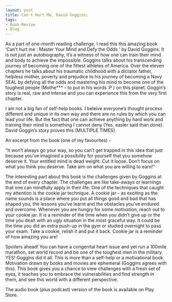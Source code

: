 ```yaml
---
layout: post
title: Can't Hurt Me, David Goggins;
tags:
- Book-Review
- Blog
---
```


As a part of one-month reading challenge, I read this this amazing book ‘Can’t hurt me : Master Your Mind and Defy the Odds ‘ by David Goggins.
It is not just an autobiography, it’s a witness of how one can train their mind and body to achieve the impossible. Goggins talks about his transcending journey of becoming one of the fittest athletes of America. Over the eleven chapters he talks about his traumatic childhood with a dictator father, helpless mother, poverty and prejudice to his journey of becoming a Navy SEAL by defying all the odds and mastering his mind to become one of the toughest people (Mothe*** - to put in his words :P ) on this planet. Goggin’s story is real, raw and intense and you can experience this from the very first chapter.

I am not a big fan of self-help books. I beleive everyone’s thought process different and unique in its own way and there are no rules by which you can lead your life. But the fact that one can achieve anything by hard work and training their mind is something I cannot deny (Yes, easier said than done). David Goggin’s story proves this (MULTIPLE TIMES).

An excerpt from the book (one of my favourites) -

“It won’t always go your way, so you can’t get trapped in this idea that just because you’ve imagined a possibility for yourself that you somehow deserve it. Your entitled mind is dead weight. Cut it loose. Don’t focus on what you think you deserve. Take aim on what you are willing to earn!”

The interesting part about this book is the challenges given by Goggins at the end of every chapter. The challenges are like take-aways or learnings that one can mindfully apply in their life. One of the techniques that caught my attention is the cookie jar technique. A cookie jar - as exciting as the name sounds is a place where you put all things good and bad that has shaped you, the lessons you’ve learnt and the obstacles you’ve endured and overcome. Whenever you are hungry for some motivation, reach out to your cookie jar. It is a reminder of the time when you didn’t give up or the time you dealt with an ugly situation in the most graceful way. It could be the time you did an extra push-up in the gym or studied overnight to pass your exam. Take a cookie, relish it and put it back. Cookie jar is a reminder of how amazing you are!

Spoilers ahead! You can have a congenital heart issue and yet run a 100mile marathon, set world record and be one of the toughest men in the military. YES! Goggins did it all. This is more than a self-help or a motivational book. Motivation drawn by books and movies are ephemeral (Goggins agrees with this). This book gives you a chance to view challenges with a fresh set of eyes, it teaches you to embrace the vulnerabilities and find strength in them, and see this world with a different perspective.

The audio book (plus podcast) version of the book is available on Play Store.